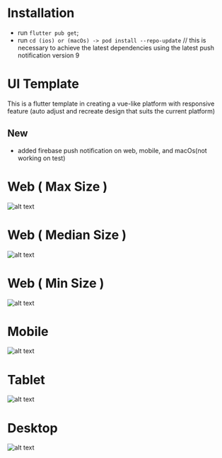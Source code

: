 # Installation
 - run `flutter pub get`;
 - run `cd (ios) or (macOs) -> pod install --repo-update` // this is necessary to achieve the latest dependencies using the latest push notification version 9

# UI Template
This is a flutter template in creating a vue-like platform with responsive feature (auto adjust and recreate design that suits the current platform)

## New
 - added firebase push notification on web, mobile, and macOs(not working on test)

# Web ( Max Size )

![alt text](https://github.com/alnaughty/responsive_scaffold/blob/master/readme_assets/web_max.png)

# Web ( Median Size )

![alt text](https://github.com/alnaughty/responsive_scaffold/blob/master/readme_assets/web_med.png)

# Web ( Min Size )
![alt text](https://github.com/alnaughty/responsive_scaffold/blob/master/readme_assets/web_mobile.png)

# Mobile
![alt text](https://github.com/alnaughty/responsive_scaffold/blob/master/readme_assets/mobile.png)

# Tablet
![alt text](https://github.com/alnaughty/responsive_scaffold/blob/master/readme_assets/tablet.png)

# Desktop
![alt text](https://github.com/alnaughty/responsive_scaffold/blob/master/readme_assets/desktop_max.png)

